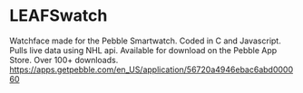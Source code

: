 # LEAFSwatch
Watchface made for the Pebble Smartwatch. 
Coded in C and Javascript.
Pulls live data using NHL api.
Available for download on the Pebble App Store.
Over 100+ downloads.
https://apps.getpebble.com/en_US/application/56720a4946ebac6abd000060 
